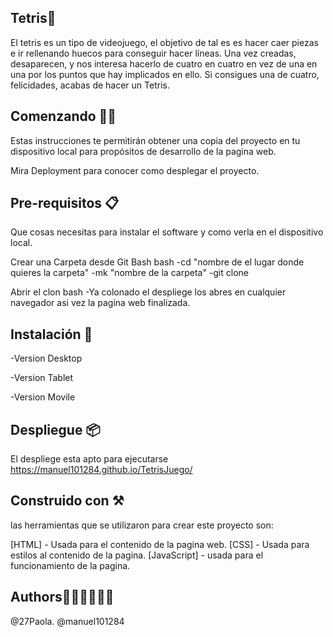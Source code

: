 ## Tetris🧩
El tetris es un tipo de videojuego, el objetivo de tal es es hacer caer piezas e ir rellenando huecos para conseguir hacer líneas. Una vez creadas, desaparecen, y nos interesa hacerlo de cuatro en cuatro en vez de una en una por los puntos que hay implicados en ello. Si consigues una de cuatro, felicidades, acabas de hacer un Tetris.

## Comenzando 📐📏
Estas instrucciones te permitirán obtener una copia del proyecto en tu dispositivo local para propósitos de desarrollo de la pagina web.

Mira Deployment para conocer como desplegar el proyecto.

## Pre-requisitos 📋
Que cosas necesitas para instalar el software y como verla en el dispositivo local.

 Crear una Carpeta desde Git Bash
 bash -cd "nombre de el lugar donde quieres la carpeta" -mk "nombre de la carpeta" -git clone

 Abrir el clon
 bash -Ya colonado el despliege los abres en cualquier navegador asi vez la pagina web finalizada.

## Instalación 🔧
 -Version Desktop

 -Version Tablet

 -Version Movile


## Despliegue 📦
El despliege esta apto para ejecutarse
https://manuel101284.github.io/TetrisJuego/

## Construido con ⚒️ 
las herramientas que se utilizaron para crear este proyecto son:

[HTML] - Usada para el contenido de la pagina web.
[CSS] - Usada para estilos al contenido de la pagina.
[JavaScript] - usada para el funcionamiento de la pagina.

## Authors👩🏻‍💻👨🏻‍💻
@27Paola.
@manuel101284
